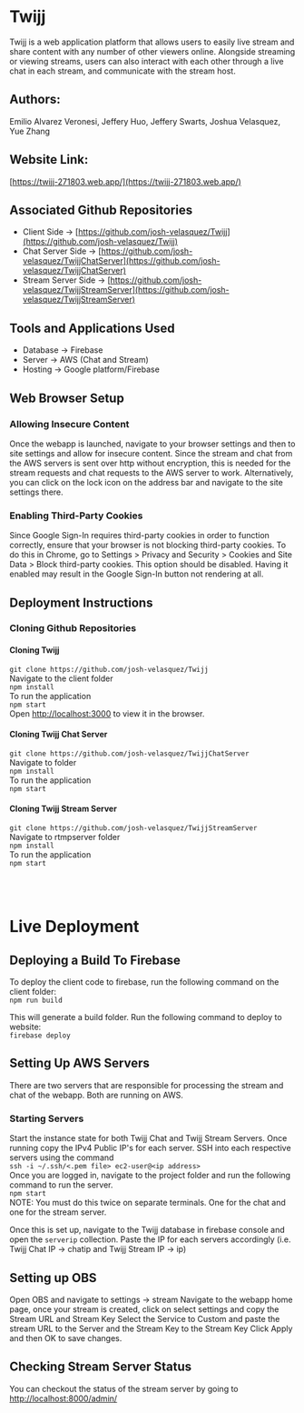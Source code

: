 # Twijj

Twijj is a web application platform that allows users to easily live stream and share content with any number of other viewers online.
Alongside streaming or viewing streams, users can also interact with each other through a live chat in each stream, and communicate with the stream host.

## Authors:

Emilio Alvarez Veronesi, Jeffery Huo, Jeffery Swarts, Joshua Velasquez, Yue Zhang

## Website Link:

[https://twijj-271803.web.app/](https://twijj-271803.web.app/)

## Associated Github Repositories

- Client Side -> [https://github.com/josh-velasquez/Twijj](https://github.com/josh-velasquez/Twijj)
- Chat Server Side -> [https://github.com/josh-velasquez/TwijjChatServer](https://github.com/josh-velasquez/TwijjChatServer)
- Stream Server Side -> [https://github.com/josh-velasquez/TwijjStreamServer](https://github.com/josh-velasquez/TwijjStreamServer)

## Tools and Applications Used

- Database -> Firebase
- Server -> AWS (Chat and Stream)
- Hosting -> Google platform/Firebase

## Web Browser Setup

### Allowing Insecure Content

Once the webapp is launched, navigate to your browser settings and then to site settings and allow for insecure content.
Since the stream and chat from the AWS servers is sent over http without encryption, this is needed for the stream requests and chat requests to the AWS server to work.
Alternatively, you can click on the lock icon on the address bar and navigate to the site settings there.

### Enabling Third-Party Cookies

Since Google Sign-In requires third-party cookies in order to function correctly, ensure that your browser is not blocking third-party cookies. To do this in Chrome, go to Settings > Privacy and Security > Cookies and Site Data > Block third-party cookies. This option should be disabled. Having it enabled may result in the Google Sign-In button not rendering at all.

## Deployment Instructions

### Cloning Github Repositories

#### Cloning Twijj

`git clone https://github.com/josh-velasquez/Twijj` <br>
Navigate to the client folder<br>
`npm install`<br>
To run the application<br>
`npm start`<br>
Open [http://localhost:3000](http://localhost:3000) to view it in the browser.

#### Cloning Twijj Chat Server

`git clone https://github.com/josh-velasquez/TwijjChatServer`<br>
Navigate to folder<br>
`npm install`<br>
To run the application<br>
`npm start`<br>

#### Cloning Twijj Stream Server

`git clone https://github.com/josh-velasquez/TwijjStreamServer`<br>
Navigate to rtmpserver folder<br>
`npm install`<br>
To run the application<br>
`npm start`<br>

<br>
<br>

# Live Deployment

## Deploying a Build To Firebase

To deploy the client code to firebase, run the following command on the client folder:<br>
`npm run build`

This will generate a build folder. Run the following command to deploy to website:<br>
`firebase deploy`

## Setting Up AWS Servers

There are two servers that are responsible for processing the stream and chat of the webapp. Both are running on AWS.

### Starting Servers

Start the instance state for both Twijj Chat and Twijj Stream Servers. Once running copy the IPv4 Public IP's for each server.
SSH into each respective servers using the command<br>
`ssh -i ~/.ssh/<.pem file> ec2-user@<ip address>`<br>
Once you are logged in, navigate to the project folder and run the following command to run the server.<br>
`npm start`<br>
NOTE: You must do this twice on separate terminals. One for the chat and one for the stream server.

Once this is set up, navigate to the Twijj database in firebase console and open the `serverip` collection.
Paste the IP for each servers accordingly (i.e. Twijj Chat IP -> chatip and Twijj Stream IP -> ip)

## Setting up OBS

Open OBS and navigate to settings -> stream
Navigate to the webapp home page, once your stream is created, click on select settings and copy the Stream URL and Stream Key
Select the Service to Custom and paste the stream URL to the Server and the Stream Key to the Stream Key
Click Apply and then OK to save changes.

## Checking Stream Server Status

You can checkout the status of the stream server by going to
[http://localhost:8000/admin/](http://localhost:8000/admin/)
